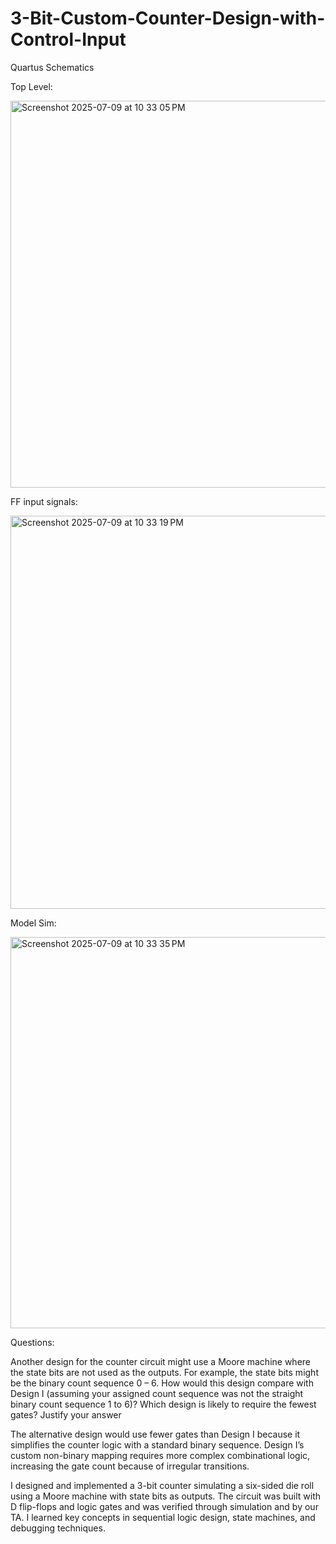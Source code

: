 # 3-Bit-Custom-Counter-Design-with-Control-Input

Quartus Schematics

Top Level:

<img width="619" alt="Screenshot 2025-07-09 at 10 33 05 PM" src="https://github.com/user-attachments/assets/ff6a32af-7227-4d60-bec8-fabea9e68817" />

FF input signals:

<img width="629" alt="Screenshot 2025-07-09 at 10 33 19 PM" src="https://github.com/user-attachments/assets/d6e31fe6-c352-48bd-b26c-510e0425ccc6" />

Model Sim:

<img width="626" alt="Screenshot 2025-07-09 at 10 33 35 PM" src="https://github.com/user-attachments/assets/d5dd37f8-4e93-490f-a86b-28c7c9bf948c" />

Questions:

Another design for the counter circuit might use a Moore machine where the state bits are not used as the outputs. For example, the state bits might be the binary count sequence 0 – 6. How would this design compare with Design I (assuming your assigned count sequence was not the straight binary count sequence 1 to 6)? Which design is likely to require the fewest gates? Justify your answer

The alternative design would use fewer gates than Design I because it simplifies the counter logic with a standard binary sequence. Design I’s custom non-binary mapping requires more complex combinational logic, increasing the gate count because of irregular transitions.




I designed and implemented a 3-bit counter simulating a six-sided die roll using a Moore machine with state bits as outputs. The circuit was built with D flip-flops and logic gates and was verified through simulation and by our TA. I learned key concepts in sequential logic design, state machines, and debugging techniques.

